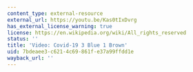 ```yaml
---
content_type: external-resource
external_url: https://youtu.be/Kas0tIxDvrg
has_external_license_warning: true
license: https://en.wikipedia.org/wiki/All_rights_reserved
status: ''
title: 'Video: Covid-19 3 Blue 1 Brown'
uid: 7bdeaee3-c621-4c69-861f-e37a99ffdd1e
wayback_url: ''
---
```

